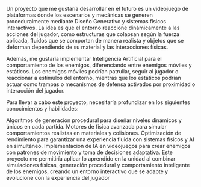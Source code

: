 Un proyecto que me gustaría desarrollar en el futuro es un videojuego de plataformas donde los escenarios y mecánicas se generen proceduralmente mediante Diseño Generativo y sistemas físicos interactivos. La idea es que el entorno reaccione dinámicamente a las acciones del jugador, como estructuras que colapsan según la fuerza aplicada, fluidos que se comportan de manera realista y objetos que se deforman dependiendo de su material y las interacciones físicas.

Además, me gustaría implementar Inteligencia Artificial para el comportamiento de los enemigos, diferenciando entre enemigos móviles y estáticos. Los enemigos móviles podrían patrullar, seguir al jugador o reaccionar a estímulos del entorno, mientras que los estáticos podrían actuar como trampas o mecanismos de defensa activados por proximidad o interacción del jugador.

Para llevar a cabo este proyecto, necesitaría profundizar en los siguientes conocimientos y habilidades:

Algoritmos de generación procedural para diseñar niveles dinámicos y únicos en cada partida.
Motores de física avanzada para simular comportamientos realistas en materiales y colisiones.
Optimización de rendimiento para garantizar una experiencia fluida con sistemas físicos y AI en simultáneo.
Implementación de IA en videojuegos para crear enemigos con patrones de movimiento y toma de decisiones adaptativa.
Este proyecto me permitiría aplicar lo aprendido en la unidad al combinar simulaciones físicas, generación procedural y comportamiento inteligente de los enemigos, creando un entorno interactivo que se adapte y evolucione con la experiencia del jugador
